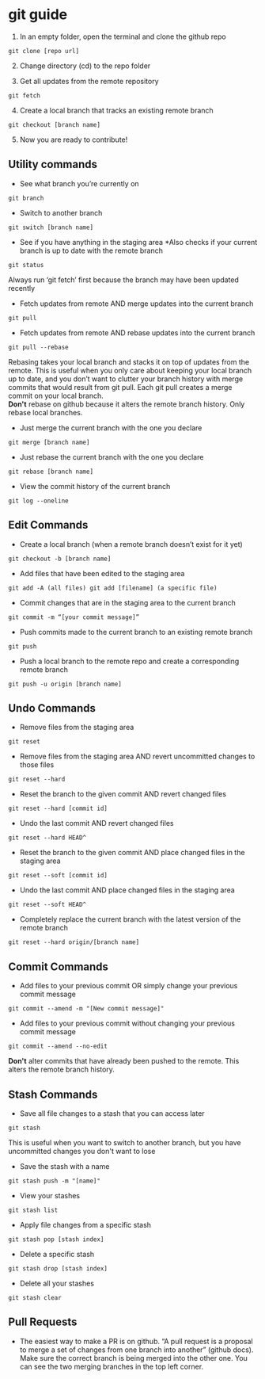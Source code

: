 # git guide

1. In an empty folder, open the terminal and clone the github repo 
```
git clone [repo url]
```

2. Change directory (cd) to the repo folder

3. Get all updates from the remote repository 
```
git fetch
```

4. Create a local branch that tracks an existing remote branch
```
git checkout [branch name]
```

5. Now you are ready to contribute!


## Utility commands

- See what branch you’re currently on 
```
git branch
```

- Switch to another branch 
```
git switch [branch name]
```

- See if you have anything in the staging area *Also checks if your current branch is up to date with the remote branch 
```
git status  
```
Always run ‘git fetch’ first because the branch may have been updated recently

- Fetch updates from remote AND merge updates into the current branch 
```
git pull
```

- Fetch updates from remote AND rebase updates into the current branch 
```
git pull --rebase
```

Rebasing takes your local branch and stacks it on top of updates from the remote. 
This is useful when you only care about keeping your local branch up to date, and you don’t want to clutter your branch history with merge commits that would result from git pull. 
Each git pull creates a merge commit on your local branch. <br/>
**Don't** rebase on github because it alters the remote branch history. Only rebase local branches.

- Just merge the current branch with the one you declare 
```
git merge [branch name]
```

- Just rebase the current branch with the one you declare 
```
git rebase [branch name]
```

- View the commit history of the current branch
```
git log --oneline
```


## Edit Commands

- Create a local branch (when a remote branch doesn’t exist for it yet) 
```
git checkout -b [branch name]
```

- Add files that have been edited to the staging area 
```
git add -A (all files) git add [filename] (a specific file) 
```

- Commit changes that are in the staging area to the current branch 
```
git commit -m “[your commit message]”
```

- Push commits made to the current branch to an existing remote branch 
```
git push
```

- Push a local branch to the remote repo and create a corresponding remote branch 
```
git push -u origin [branch name] 
```


## Undo Commands

- Remove files from the staging area
```
git reset
```

- Remove files from the staging area AND revert uncommitted changes to those files
```
git reset --hard
```

- Reset the branch to the given commit AND revert changed files
```
git reset --hard [commit id]
```

- Undo the last commit AND revert changed files
```
git reset --hard HEAD^
```

- Reset the branch to the given commit AND place changed files in the staging area
```
git reset --soft [commit id]
```

- Undo the last commit AND place changed files in the staging area
```
git reset --soft HEAD^
```

- Completely replace the current branch with the latest version of the remote branch
```
git reset --hard origin/[branch name]
```


## Commit Commands

- Add files to your previous commit OR simply change your previous commit message
```
git commit --amend -m "[New commit message]"
```

- Add files to your previous commit without changing your previous commit message
```
git commit --amend --no-edit
```

**Don't** alter commits that have already been pushed to the remote. This alters the remote branch history.


## Stash Commands

- Save all file changes to a stash that you can access later
```
git stash
```

This is useful when you want to switch to another branch, but you have uncommitted changes you don't want to lose

- Save the stash with a name
```
git stash push -m "[name]"
```

- View your stashes
```
git stash list
```

- Apply file changes from a specific stash
```
git stash pop [stash index]
```

- Delete a specific stash
```
git stash drop [stash index]
```

- Delete all your stashes
```
git stash clear
```


## Pull Requests

- The easiest way to make a PR is on github. “A pull request is a proposal to merge a set of changes from one branch into another” (github docs). Make sure the correct branch is being merged into the other one. You can see the two merging branches in the top left corner.



